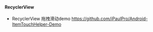 #### RecyclerView
+ RecyclerView 拖拽滑动demo  https://github.com/iPaulPro/Android-ItemTouchHelper-Demo
